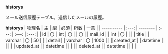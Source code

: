 **historys**

メール送信履歴テーブル。送信したメールの履歴。

**historys**
| 物理名     |  主   | 型       | 必須  | 桁数  | 一意  |
| ---------- | :---: | -------- | :---: | :---: | :---: |
| id         |  〇   | int      |  〇   |       |  〇   |
| mail_id    |       | int      |  〇   |       |       |
| title      |       | varchar  |  〇   |  50   |       |
| detail     |       | varchar  |  〇   | 1000  |       |
| created_at |       | datetime |       |       |       |
| updated_at |       | datetime |       |       |       |
| deleted_at |       | datetime |       |       |       |